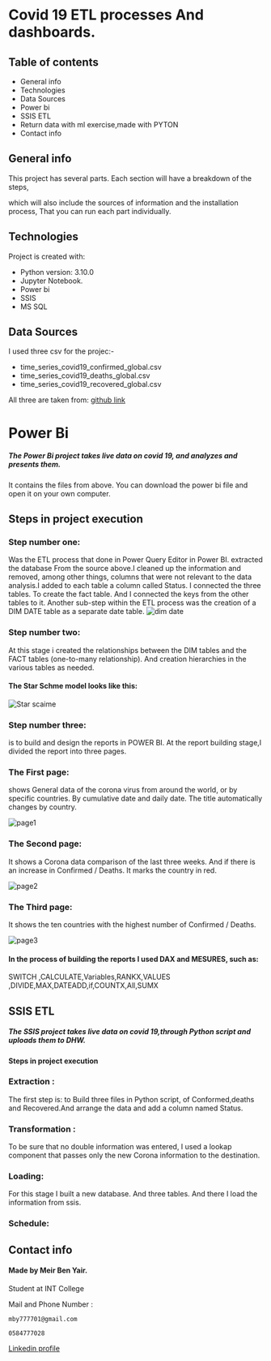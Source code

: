 
# Covid 19 ETL processes And dashboards. 


## Table of contents
* General info
* Technologies
* Data Sources
* Power bi
* SSIS ETL
* Return data with ml exercise,made with PYTON
* Contact info


## General info
This project has several parts. Each section will have a breakdown of the steps, 


which will also include the sources of information and the installation process, That you can run each part individually.
	
## Technologies
Project is created with:
* Python version: 3.10.0
* Jupyter Notebook.
* Power bi
* SSIS
* MS SQL	

## Data Sources
I used three csv for the projec:-

* time_series_covid19_confirmed_global.csv
* time_series_covid19_deaths_global.csv
* time_series_covid19_recovered_global.csv

All three are taken from:
[github link](https://github.com/CSSEGISandData/COVID-19/tree/master/csse_covid_19_data/csse_covid_19_time_series)


# Power Bi
##### The Power Bi project takes live data on covid 19, and analyzes and presents them.
It contains the files from above.
You can download the power bi file and open it on your own computer.

## Steps in project execution
### Step number one: 
Was the ETL process that done in Power Query Editor in Power BI. extracted the database From the source above.I cleaned up the information and removed, among other things, columns that were not relevant to the data analysis.I added to each table a column called Status.
I connected the three tables. To create the fact table. And I connected the keys from the other tables to it.
Another sub-step within the ETL process was the creation of a DIM DATE table as a separate date table.
![dim date](https://user-images.githubusercontent.com/93455805/141657326-8c401f3a-6be3-4e8f-8bea-fc616f309cb5.JPG)
### Step number two:
At this stage i created the relationships between the DIM tables and the FACT tables (one-to-many relationship). And creation hierarchies in the various tables as needed. 
#### The Star Schme model looks like this:
![Star scaime](https://user-images.githubusercontent.com/93455805/141657535-2960adf2-a9ec-4c90-bcbe-7fc2ae8fdad2.JPG)
### Step number three:
is to build and design the reports in POWER BI.
At the report building stage,I divided the report into three pages.
### The First page: 
shows General data of the corona virus from around the world, or by specific countries. By cumulative date and daily date.
The title automatically changes by country.

![page1](https://user-images.githubusercontent.com/93455805/141700624-0e92b085-59dc-4e3c-b4ca-f0b8a3c5b88e.JPG)

### The Second page:
It shows a Corona data comparison of the last three weeks. And if there is an increase in Confirmed / Deaths. It marks the country in red.

![page2](https://user-images.githubusercontent.com/93455805/141700620-39f3c0f3-a2fa-4c8d-848f-fc2931f57838.JPG)


### The Third page:
It shows the ten countries with the highest number of Confirmed / Deaths.

![page3](https://user-images.githubusercontent.com/93455805/141700623-c2bb6882-169a-427a-9bb6-2df3e1f6513a.JPG)

#### In the process of building the reports I used DAX  and MESURES, such as:
SWITCH ,CALCULATE,Variables,RANKX,VALUES
,DIVIDE,MAX,DATEADD,if,COUNTX,All,SUMX



## SSIS ETL
##### The SSIS project takes live data on covid 19,through Python script and uploads them to DHW.

#### Steps in project execution

### Extraction :
The first step is: to Build three files in Python script, of Conformed,deaths and Recovered.And arrange the data and add a column named Status.

### Transformation :
To be sure that no double information was entered, I used a lookap component that passes only the new Corona information to the destination.

### Loading:
For this stage I built a new database. And three tables. And there I load the information from ssis. 
### Schedule:


## Contact info

#### Made by Meir Ben Yair.

Student at INT College


Mail and Phone Number : 
```
mby777701@gmail.com
```
```
0584777028
```
[Linkedin profile](https://www.linkedin.com/in/meir-ben-yair-63a218225/)



